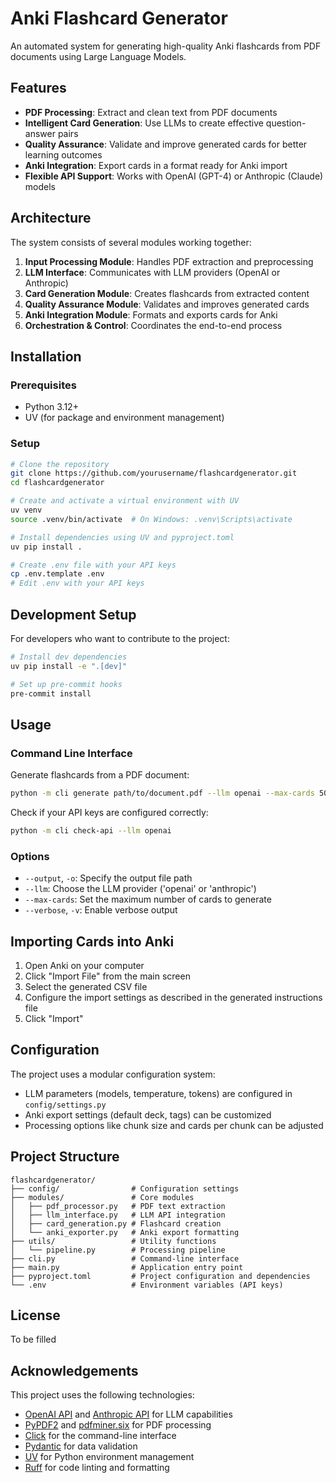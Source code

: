# Anki Flashcard Generator

An automated system for generating high-quality Anki flashcards from PDF documents using Large Language Models.

## Features

- **PDF Processing**: Extract and clean text from PDF documents
- **Intelligent Card Generation**: Use LLMs to create effective question-answer pairs
- **Quality Assurance**: Validate and improve generated cards for better learning outcomes
- **Anki Integration**: Export cards in a format ready for Anki import
- **Flexible API Support**: Works with OpenAI (GPT-4) or Anthropic (Claude) models

## Architecture

The system consists of several modules working together:

1. **Input Processing Module**: Handles PDF extraction and preprocessing
2. **LLM Interface**: Communicates with LLM providers (OpenAI or Anthropic)
3. **Card Generation Module**: Creates flashcards from extracted content
4. **Quality Assurance Module**: Validates and improves generated cards
5. **Anki Integration Module**: Formats and exports cards for Anki
6. **Orchestration & Control**: Coordinates the end-to-end process

## Installation

### Prerequisites

- Python 3.12+
- UV (for package and environment management)

### Setup

```bash
# Clone the repository
git clone https://github.com/yourusername/flashcardgenerator.git
cd flashcardgenerator

# Create and activate a virtual environment with UV
uv venv
source .venv/bin/activate  # On Windows: .venv\Scripts\activate

# Install dependencies using UV and pyproject.toml
uv pip install .

# Create .env file with your API keys
cp .env.template .env
# Edit .env with your API keys
```

## Development Setup

For developers who want to contribute to the project:

```bash
# Install dev dependencies
uv pip install -e ".[dev]"

# Set up pre-commit hooks
pre-commit install
```

## Usage

### Command Line Interface

Generate flashcards from a PDF document:

```bash
python -m cli generate path/to/document.pdf --llm openai --max-cards 50
```

Check if your API keys are configured correctly:

```bash
python -m cli check-api --llm openai
```

### Options

- `--output`, `-o`: Specify the output file path
- `--llm`: Choose the LLM provider ('openai' or 'anthropic')
- `--max-cards`: Set the maximum number of cards to generate
- `--verbose`, `-v`: Enable verbose output

## Importing Cards into Anki

1. Open Anki on your computer
2. Click "Import File" from the main screen
3. Select the generated CSV file
4. Configure the import settings as described in the generated instructions file
5. Click "Import"

## Configuration

The project uses a modular configuration system:

- LLM parameters (models, temperature, tokens) are configured in `config/settings.py`
- Anki export settings (default deck, tags) can be customized
- Processing options like chunk size and cards per chunk can be adjusted

## Project Structure

```
flashcardgenerator/
├── config/                # Configuration settings
├── modules/               # Core modules
│   ├── pdf_processor.py   # PDF text extraction
│   ├── llm_interface.py   # LLM API integration
│   ├── card_generation.py # Flashcard creation
│   └── anki_exporter.py   # Anki export formatting
├── utils/                 # Utility functions
│   └── pipeline.py        # Processing pipeline
├── cli.py                 # Command-line interface
├── main.py                # Application entry point
├── pyproject.toml         # Project configuration and dependencies
└── .env                   # Environment variables (API keys)
```

## License

To be filled

## Acknowledgements

This project uses the following technologies:

- [OpenAI API](https://openai.com/api/) and [Anthropic API](https://anthropic.com/) for LLM capabilities
- [PyPDF2](https://pypi.org/project/PyPDF2/) and [pdfminer.six](https://pypi.org/project/pdfminer.six/) for PDF processing
- [Click](https://click.palletsprojects.com/) for the command-line interface
- [Pydantic](https://pydantic-docs.helpmanual.io/) for data validation
- [UV](https://github.com/astral-sh/uv) for Python environment management
- [Ruff](https://github.com/astral-sh/ruff) for code linting and formatting